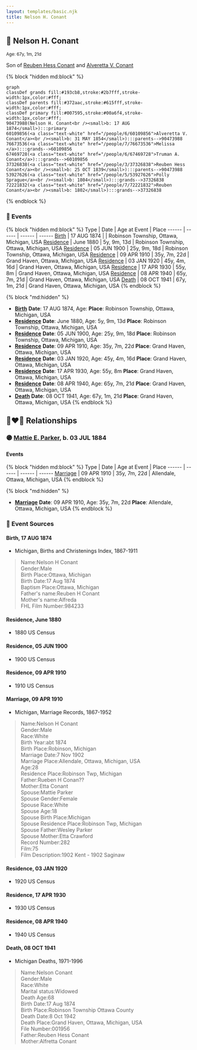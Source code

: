 ```yaml
---
layout: templates/basic.njk
title: Nelson H. Conant
---
```

## 🔵 Nelson H. Conant
<small>Age: 67y, 1m, 21d</small>

Son of [Reuben Hess Conant](/people/3/37326838) and [Alveretta V. Conant](/people/6/60109856)

{% block "hidden md:block" %}
```mermaid
graph
classDef grands fill:#193cb8,stroke:#2b7fff,stroke-width:1px,color:#fff;
classDef parents fill:#372aac,stroke:#615fff,stroke-width:1px,color:#fff;
classDef primary fill:#007595,stroke:#00a6f4,stroke-width:1px,color:#fff;
90473988(Nelson H. Conant<br /><small>b: 17 AUG 1874</small>):::primary
60109856(<a class="text-white" href="/people/6/60109856">Alveretta V. Conant</a><br /><small>b: 31 MAY 1854</small>):::parents-->90473988
76673536(<a class="text-white" href="/people/7/76673536">Melissa </a>):::grands-->60109856
67469728(<a class="text-white" href="/people/6/67469728">Truman A. Conant</a>):::grands-->60109856
37326838(<a class="text-white" href="/people/3/37326838">Reuben Hess Conant</a><br /><small>b: 25 OCT 1839</small>):::parents-->90473988
53927626(<a class="text-white" href="/people/5/53927626">Polly Sprague</a><br /><small>b: 1804</small>):::grands-->37326838
72221832(<a class="text-white" href="/people/7/72221832">Reuben Conant</a><br /><small>b: 1802</small>):::grands-->37326838
```
{% endblock %}

### 📆 Events

{% block "hidden md:block" %}
Type | Date | Age at Event | Place
------ | ------ | ------ | ------
[Birth](#event-event-2) | 17 AUG 1874 |  | Robinson Township, Ottawa, Michigan, USA
[Residence](#event-event-0) | June 1880 | 5y, 9m, 13d | Robinson Township, Ottawa, Michigan, USA
[Residence](#event-event-1) | 05 JUN 1900 | 25y, 9m, 18d | Robinson Township, Ottawa, Michigan, USA
[Residence](#event-event-2) | 09 APR 1910 | 35y, 7m, 22d | Grand Haven, Ottawa, Michigan, USA
[Residence](#event-event-3) | 03 JAN 1920 | 45y, 4m, 16d | Grand Haven, Ottawa, Michigan, USA
[Residence](#event-event-4) | 17 APR 1930 | 55y, 8m | Grand Haven, Ottawa, Michigan, USA
[Residence](#event-event-5) | 08 APR 1940 | 65y, 7m, 21d | Grand Haven, Ottawa, Michigan, USA
[Death](#event-event-9) | 08 OCT 1941 | 67y, 1m, 21d | Grand Haven, Ottawa, Michigan, USA
{% endblock %}

{% block "md:hidden" %}
- **[Birth](#event-event-2)**
**Date**: 17 AUG 1874, Age:
**Place**: Robinson Township, Ottawa, Michigan, USA
- **[Residence](#event-event-0)**
**Date**: June 1880, Age: 5y, 9m, 13d
**Place**: Robinson Township, Ottawa, Michigan, USA
- **[Residence](#event-event-1)**
**Date**: 05 JUN 1900, Age: 25y, 9m, 18d
**Place**: Robinson Township, Ottawa, Michigan, USA
- **[Residence](#event-event-2)**
**Date**: 09 APR 1910, Age: 35y, 7m, 22d
**Place**: Grand Haven, Ottawa, Michigan, USA
- **[Residence](#event-event-3)**
**Date**: 03 JAN 1920, Age: 45y, 4m, 16d
**Place**: Grand Haven, Ottawa, Michigan, USA
- **[Residence](#event-event-4)**
**Date**: 17 APR 1930, Age: 55y, 8m
**Place**: Grand Haven, Ottawa, Michigan, USA
- **[Residence](#event-event-5)**
**Date**: 08 APR 1940, Age: 65y, 7m, 21d
**Place**: Grand Haven, Ottawa, Michigan, USA
- **[Death](#event-event-9)**
**Date**: 08 OCT 1941, Age: 67y, 1m, 21d
**Place**: Grand Haven, Ottawa, Michigan, USA
{% endblock %}

## 👩‍❤️‍👨 Relationships

### 🟣 [Mattie E. Parker](/people/9/92379008), b. 03 JUL 1884

#### Events

{% block "hidden md:block" %}
Type | Date | Age at Event | Place
------ | ------ | ------ | ------
[Marriage](#event-family-0-event-0) | 09 APR 1910 | 35y, 7m, 22d | Allendale, Ottawa, Michigan, USA
{% endblock %}

{% block "md:hidden" %}
- **[Marriage](#event-family-0-event-0)**
**Date**: 09 APR 1910, Age: 35y, 7m, 22d
**Place**: Allendale, Ottawa, Michigan, USA
{% endblock %}

### 📰 Event Sources

#### <a id="event-event-2"></a> Birth, 17 AUG 1874
* Michigan, Births and Christenings Index, 1867-1911
>   
  > Name:Nelson H Conant  
  > Gender:Male  
  > Birth Place:Ottawa, Michigan  
  > Birth Date:17 Aug 1874  
  > Baptism Place:Ottawa, Michigan  
  > Father's name:Reuben H Conant  
  > Mother's name:Alfreda  
  > FHL Film Number:984233

#### <a id="event-event-0"></a> Residence, June 1880
* 1880 US Census

#### <a id="event-event-1"></a> Residence, 05 JUN 1900
* 1900 US Census

#### <a id="event-event-2"></a> Residence, 09 APR 1910
* 1910 US Census

#### <a id="event-family-0-event-0"></a> Marriage, 09 APR 1910
* Michigan, Marriage Records, 1867-1952
>   
  > Name:Nelson H Conant  
  > Gender:Male  
  > Race:White  
  > Birth Year:abt 1874  
  > Birth Place:Robinson, Michigan  
  > Marriage Date:7 Nov 1902  
  > Marriage Place:Allendale, Ottawa, Michigan, USA  
  > Age:28  
  > Residence Place:Robinson Twp, Michigan  
  > Father:Rueben H Conan??  
  > Mother:Etta Conant  
  > Spouse:Mattie Parker  
  > Spouse Gender:Female  
  > Spouse Race:White  
  > Spouse Age:18  
  > Spouse Birth Place:Michigan  
  > Spouse Residence Place:Robinson Twp, Michigan  
  > Spouse Father:Wesley Parker  
  > Spouse Mother:Etta Crawford  
  > Record Number:282  
  > Film:75  
  > Film Description:1902 Kent - 1902 Saginaw

#### <a id="event-event-3"></a> Residence, 03 JAN 1920
* 1920 US Census

#### <a id="event-event-4"></a> Residence, 17 APR 1930
* 1930 US Census

#### <a id="event-event-5"></a> Residence, 08 APR 1940
* 1940 US Census
#### <a id="event-event-9"></a> Death, 08 OCT 1941
* Michigan Deaths, 1971-1996
>   
  > Name:Nelson Conant  
  > Gender:Male  
  > Race:White  
  > Marital status:Widowed  
  > Death Age:68  
  > Birth Date:17 Aug 1874  
  > Birth Place:Robinson Township Ottawa County  
  > Death Date:8 Oct 1942  
  > Death Place:Grand Haven, Ottawa, Michigan, USA  
  > File Number:001956  
  > Father:Reuben Hess Conant  
  > Mother:Alfretta Conant
